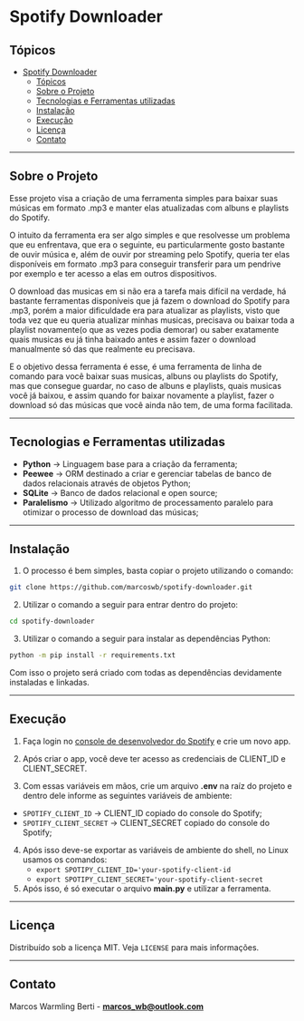 # Spotify Downloader


## Tópicos

- [Spotify Downloader](#spotify-downloader)
  - [Tópicos](#tópicos)
  - [Sobre o Projeto](#sobre-o-projeto)
  - [Tecnologias e Ferramentas utilizadas](#tecnologias-e-ferramentas-utilizadas)
  - [Instalação](#instalação)
  - [Execução](#execução)
  - [Licença](#licença)
  - [Contato](#contato)


---
## Sobre o Projeto

Esse projeto visa a criação de uma ferramenta simples para baixar suas músicas em formato .mp3 e manter elas atualizadas com albuns e playlists do Spotify.

O intuito da ferramenta era ser algo simples e que resolvesse um problema que eu enfrentava, que era o seguinte, eu particularmente gosto bastante de ouvir música e, além de ouvir por streaming pelo Spotify, queria ter elas disponíveis em formato .mp3 para conseguir transferir para um pendrive por exemplo e ter acesso a elas em outros dispositivos.

O download das musicas em si não era a tarefa mais difícil na verdade, há bastante ferramentas disponíveis que já fazem o download do Spotify para .mp3, porém a maior dificuldade era para atualizar as playlists, visto que toda vez que eu queria atualizar minhas musicas, precisava ou baixar toda a playlist novamente(o que as vezes podia demorar) ou saber exatamente quais musicas eu já tinha baixado antes e assim fazer o download manualmente só das que realmente eu precisava.

E o objetivo dessa ferramenta é esse, é uma ferramenta de linha de comando para você baixar suas musicas, albuns ou playlists do Spotify, mas que consegue guardar, no caso de albuns e playlists, quais musicas você já baixou, e assim quando for baixar novamente a playlist, fazer o download só das músicas que você ainda não tem, de uma forma facilitada.

---
## Tecnologias e Ferramentas utilizadas

- **Python** -> Linguagem base para a criação da ferramenta;
- **Peewee** -> ORM destinado a criar e gerenciar tabelas de banco de dados relacionais através de objetos Python;
- **SQLite** -> Banco de dados relacional e open source;
- **Paralelismo** -> Utilizado algoritmo de processamento paralelo para otimizar o processo de download das músicas;

---
## Instalação

1. O processo é bem simples, basta copiar o projeto utilizando o comando:

```sh
git clone https://github.com/marcoswb/spotify-downloader.git
```

2. Utilizar o comando a seguir para entrar dentro do projeto:
  
```sh
cd spotify-downloader
```

3. Utilizar o comando a seguir para instalar as dependências Python:
  
```sh
python -m pip install -r requirements.txt
```

Com isso o projeto será criado com todas as dependências devidamente instaladas e linkadas.


---
## Execução

1. Faça login no [console de desenvolvedor do Spotify](https://developer.spotify.com/dashboard/applications) e crie um novo app.

1. Após criar o app, você deve ter acesso as credenciais de CLIENT_ID e CLIENT_SECRET.
   
1. Com essas variáveis em mãos, crie um arquivo **.env** na raíz do projeto e dentro dele informe as seguintes variáveis de ambiente:  
  - `SPOTIFY_CLIENT_ID` -> CLIENT_ID copiado do console do Spotify;
  - `SPOTIFY_CLIENT_SECRET` -> CLIENT_SECRET copiado do console do Spotify;
4. Após isso deve-se exportar as variáveis de ambiente do shell, no Linux usamos os comandos:
   - `export SPOTIPY_CLIENT_ID='your-spotify-client-id`
   - `export SPOTIPY_CLIENT_SECRET='your-spotify-client-secret`
1. Após isso, é só executar o arquivo **main.py** e utilizar a ferramenta.

---
## Licença

Distribuído sob a licença MIT. Veja `LICENSE` para mais informações.


---
## Contato

Marcos Warmling Berti - **marcos_wb@outlook.com**
